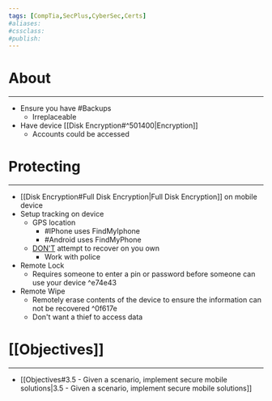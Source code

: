 ```yaml
---
tags: [CompTia,SecPlus,CyberSec,Certs]
#aliases:
#cssclass:
#publish:
---
```


# About
---
- Ensure you have #Backups
	- Irreplaceable
- Have device [[Disk Encryption#^501400|Encryption]]
	- Accounts could be accessed

# Protecting
---
- [[Disk Encryption#Full Disk Encryption|Full Disk Encryption]] on mobile device
- Setup tracking on device
	- GPS location
		- #IPhone uses FindMyIphone
		- #Android uses FindMyPhone
	- <u>DON'T</u> attempt to recover on you own
		- Work with police
- Remote Lock
	- Requires someone to enter a pin or password before someone can use your device ^e74e43
- Remote Wipe
	- Remotely erase contents of the device to ensure the information can not be recovered ^0f617e
	- Don't want a thief to access data

# [[Objectives]]
---
- [[Objectives#3.5 - Given a scenario, implement secure mobile solutions|3.5 - Given a scenario, implement secure mobile solutions]]